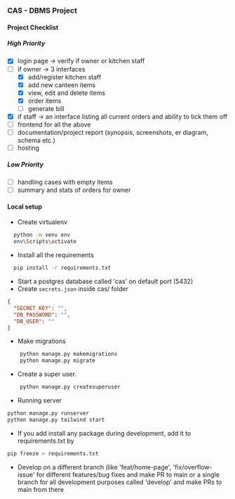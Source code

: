 ### CAS - DBMS Project

#### Project Checklist

##### High Priority

- [x] login page -> verify if owner or kitchen staff
- [ ] if owner -> 3 interfaces
  - [x] add/register kitchen staff
  - [x] add new canteen items
  - [x] view, edit and delete items
  - [x] order items
  - [ ] generate bill
- [x] if staff -> an interface listing all current orders and ability to tick them off
- [ ] frontend for all the above
- [ ] documentation/project report (synopsis, screenshots, er diagram, schema etc.)
- [ ] hosting

##### Low Priority

- [ ] handling cases with empty items
- [ ] summary and stats of orders for owner

#### Local setup

- Create virtualenv

```bash
  python -m venv env
  env\Scripts\activate
```

- Install all the requirements

```bash
  pip install -r requirements.txt
```

- Start a postgres database called 'cas' on default port (5432)
- Create `secrets.json` inside cas/ folder

```json
{
  "SECRET_KEY": "",
  "DB_PASSWORD": "",
  "DB_USER": ""
}
```

- Make migrations

```bash
    python manage.py makemigrations
    python manage.py migrate
```

- Create a super user.

```bash
    python manage.py createsuperuser
```

- Running server

```bash
python manage.py runserver
python manage.py tailwind start
```

- If you add install any package during development, add it to requirements.txt by

```bash
pip freeze > requirements.txt
```

- Develop on a different branch (like 'feat/home-page', 'fix/overflow-issue' for different features/bug fixes and make PR to main or a single branch for all development purposes called 'develop' and make PRs to main from there
